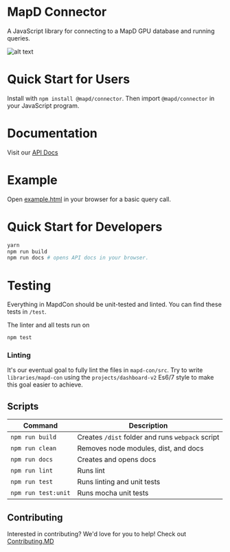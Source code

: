 # MapD Connector

A JavaScript library for connecting to a MapD GPU database and running queries.


![alt text](https://cloud.githubusercontent.com/assets/2932405/25765834/e18ae5c2-31a3-11e7-9afc-989dcf42941c.png "Connector Example with a d3 rendered chart")

# Quick Start for Users

Install with `npm install @mapd/connector`. Then import `@mapd/connector` in your JavaScript program. 

# Documentation
Visit our [API Docs](http://omnisci.github.io/mapd-connector/docs/)

# Example

Open [example.html](https://omnisci.github.io/mapd-connector/examples/browser.html) in your browser for a basic query call.

# Quick Start for Developers

```bash
yarn
npm run build
npm run docs # opens API docs in your browser.
```

# Testing

Everything in MapdCon should be unit-tested and linted. You can find these tests in `/test`.

The linter and all tests run on
```bash
npm test
```

### Linting

It's our eventual goal to fully lint the files in `mapd-con/src`. Try to write `libraries/mapd-con` using the `projects/dashboard-v2` Es6/7 style to make this goal easier to achieve.

## Scripts

Command | Description
--- | ---
`npm run build` | Creates `/dist` folder and runs `webpack` script
`npm run clean` | Removes node modules, dist, and docs
`npm run docs` | Creates and opens docs
`npm run lint` | Runs lint
`npm run test` | Runs linting and unit tests
`npm run test:unit` | Runs mocha unit tests

## Contributing

Interested in contributing? We'd love for you to help! Check out [Contributing.MD](.github/CONTRIBUTING.md)
